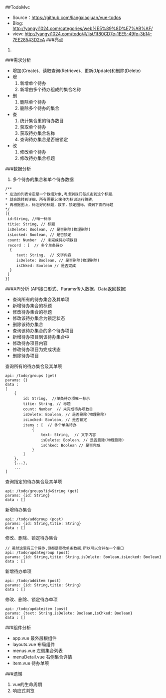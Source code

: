 ##TodoMvc
- Source：https://github.com/liangxiaojuan/vue-todos
- Blog: http://yangyi1024.com/categories/web%E5%89%8D%E7%AB%AF/
- view: http://yangyi1024.com/todo/#/list/1f80CD7e-1EE5-49fe-3b14-7EE28543D2cA
###亮点
1. 


###需求分析
- 增加(Create)、读取查询(Retrieve)、更新(Update)和删除(Delete)
- 增
	1. 新增单个待办
	2. 新增由多个待办组成的集合名称
- 删
	1. 删除单个待办
	2. 删除多个待办的集合
- 查
	1. 统计集合里的待办数目
	2. 获取单个待办
	3. 获取待办集合名称
	4. 查询待办集合是否被锁定
- 改
	1. 修改单个待办
	2. 修改待办集合标题

###数据分析
1. 多个待办的集合和单个待办数据
```
/**
* 左边的列表肯定是一个数组对象,考虑到我们每点击到这个标题，
* 就会跳转到详细，所有需要id来作为标识进行跳转，
* 再根据图上，标注好的标题，数字，锁定图标，得到下面的标题
*/
[{
 id:String, //唯一标示
 titie: String, // 标题
 isDelete: Boolean, // 是否删除(物理删除)
 isLocked: Boolean, // 是否锁定
 count: Number  // 未完成待办项数目
 record : [  // 多个单条待办
  {
     text: String,  // 文字内容
     isDelete: Boolean, // 是否删除(物理删除)
     isChked: Boolean // 是否完成
  }
 ]
}]
```
###API分析
(API接口形式、Params传入数据、Data返回数据)

+ 查询所有的待办集合及其单项
+ 新增待办集合的标题
+ 修改待办集合的标题
+ 修改该待办集合为锁定状态
+ 删除该待办集合
+ 查询该待办集合的多个待办项目
+ 新增待办项目到该待办集合中
+ 修改待办项目内容
+ 修改待办项目为完成状态
+ 删除待办项目

查询所有的待办集合及其单项
```
api: /todo/groups (get)
params: {}
data : 
[
	{
		id: String,  //单条待办项唯一标示
		titie: String, // 标题
		count: Number  // 未完成待办项数目
		isDelete: Boolean, // 是否删除(物理删除)
		isLocked: Boolean, // 是否锁定
		items : [  // 多个单条待办
			{
				text: String,  // 文字内容
				isDelete: Boolean, // 是否删除(物理删除)
				isChked: Boolean // 是否完成
			}
		]
	},
	{...},
	...
]
```

查询指定的待办集合及其单项
```
api: /todo/groups?id=String (get)
params: {id: String}
data : []
```

新增待办集合
```
api: /todo/addgroup (post)
params: {id: String,titie: String}
data : []
```

修改、删除、锁定待办集合
```
// 虽然这里有三个操作,但都是修改单条数据,所以可以合并在一个接口
api: /todo/updategroup (post)
params: {id: String,titie: String,isDelete: Boolean,isLocked: Boolean}
data : []
```

新增待办单项
```
api: /todo/additem (post)
params: {id: String,titie: String}
data : []
```

修改、删除、锁定待办单项
```
api: /todo/updateitem (post)
params: {text: String,isDelete: Boolean,isChked: Boolean}
data : []
```

###组件分析
- app.vue 最外层根组件
- layouts.vue 布局组件
- menus.vue 左侧集合列表
- menuDetail.vue 右侧集合详情
- item.vue 待办单项











###遗憾
1. vue的生命周期
2. 响应式浏览

